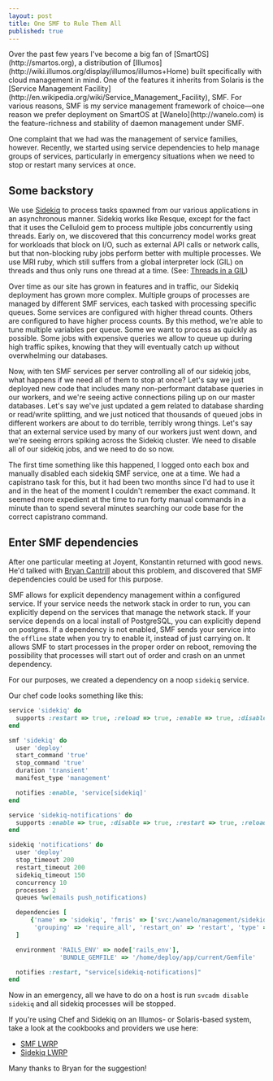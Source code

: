 ```yaml
---
layout: post
title: One SMF to Rule Them All
published: true
---
```


<article>
Over the past few years I've become a big fan of
[SmartOS](http://smartos.org), a distribution of
[Illumos](http://wiki.illumos.org/display/illumos/illumos+Home) built
specifically with cloud management in mind. One of the features it
inherits from Solaris is the [Service Management
Facility](http://en.wikipedia.org/wiki/Service_Management_Facility),
SMF. For various reasons, SMF is my service management framework of
choice—one reason we prefer deployment on SmartOS at
[Wanelo](http://wanelo.com) is the feature-richness and stability of
daemon management under SMF.

One complaint that we had was the management of service families,
however. Recently, we started using service dependencies to help manage
groups of services, particularly in emergency situations when we need to
stop or restart many services at once.
</article>

## Some backstory
We use [Sidekiq](https://github.com/mperham/sidekiq) to process tasks
spawned from our various applications in an asynchronous manner. Sidekiq
works like Resque, except for the fact that it uses the Celluloid gem to
process multiple jobs concurrently using threads. Early on, we
discovered that this concurrency model works great for workloads that
block on I/O, such as external API calls or network calls, but that
non-blocking ruby jobs perform better with multiple processes. We use
MRI ruby, which still suffers from a global interpreter lock (GIL) on
threads and thus only runs one thread at a time. (See: [Threads in a
GIL]())

Over time as our site has grown in features and in traffic, our Sidekiq
deployment has grown more complex. Multiple groups of processes are
managed by different SMF services, each tasked with processing specific
queues. Some services are configured with higher thread counts. Others
are configured to have higher process counts. By this method, we're able
to tune multiple variables per queue. Some we want to process as quickly
as possible. Some jobs with expensive queries we allow to queue up during
high traffic spikes, knowing that they will eventually catch up without
overwhelming our databases.

Now, with ten SMF services per server controlling all of our sidekiq
jobs, what happens if we need all of them to stop at once? Let's say we
just deployed new code that includes many non-performant database
queries in our workers, and we're seeing active connections piling up on
our master databases. Let's say we've just updated a gem related to
database sharding or read/write splitting, and we just noticed that
thousands of queued jobs in different workers are about to do terrible,
terribly wrong things. Let's say that an external service used by many
of our workers just went down, and we're seeing errors spiking across
the Sidekiq cluster. We need to disable all of our sidekiq jobs, and we
need to do so now.

The first time something like this happened, I logged onto each box and
manually disabled each sidekiq SMF service, one at a time. We had a
capistrano task for this, but it had been two months since I'd had to
use it and in the heat of the moment I couldn't remember the exact
command. It seemed more expedient at the time to run forty manual
commands in a minute than to spend several minutes searching our code
base for the correct capistrano command.

## Enter SMF dependencies

After one particular meeting at Joyent, Konstantin returned with good
news. He'd talked with [Bryan Cantrill](http://dtrace.org/blogs/bmc/)
about this problem, and discovered that SMF dependencies could be used
for this purpose.

SMF allows for explicit dependency management within a configured
service. If your service needs the network stack in order to run, you
can explicitly depend on the services that manage the network stack. If
your service depends on a local install of PostgreSQL, you can
explicitly depend on postgres. If a dependency is not enabled, SMF sends
your service into the `offline` state when you try to enable it, instead
of just carrying on. It allows SMF to start processes in the proper
order on reboot, removing the possibility that processes will start out
of order and crash on an unmet dependency.

For our purposes, we created a dependency on a noop `sidekiq` service.

Our chef code looks something like this:

```ruby
service 'sidekiq' do
  supports :restart => true, :reload => true, :enable => true, :disable => true
end

smf 'sidekiq' do
  user 'deploy'
  start_command 'true'
  stop_command 'true'
  duration 'transient'
  manifest_type 'management'

  notifies :enable, 'service[sidekiq]'
end

service 'sidekiq-notifications' do
  supports :enable => true, :disable => true, :restart => true, :reload => true
end

sidekiq 'notifications' do
  user 'deploy'
  stop_timeout 200
  restart_timeout 200
  sidekiq_timeout 150
  concurrency 10
  processes 2
  queues %w(emails push_notifications)

  dependencies [
      {'name' => 'sidekiq', 'fmris' => ['svc:/wanelo/management/sidekiq'],
       'grouping' => 'require_all', 'restart_on' => 'restart', 'type' => 'service'}
  ]

  environment 'RAILS_ENV' => node['rails_env'],
              'BUNDLE_GEMFILE' => '/home/deploy/app/current/Gemfile'

  notifies :restart, "service[sidekiq-notifications]"
end
```

Now in an emergency, all we have to do on a host is run 
`svcadm disable sidekiq` and all sidekiq processes will be stopped.

If you're using Chef and Sidekiq on an Illumos- or Solaris-based system,
take a look at the cookbooks and providers we use here:

* [SMF LWRP](http://community.opscode.com/cookbooks/smf)
* [Sidekiq LWRP](http://community.opscode.com/cookbooks/sidekiq)

Many thanks to Bryan for the suggestion!
